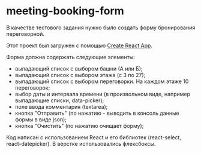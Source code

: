 # meeting-booking-form
В качестве тестового задания нужно было создать форму бронирования переговорной.

Этот проект был загружен с помощью [Create React App](https://github.com/facebook/create-react-app).
 
Форма должна содержать следующие элементы:
- выпадающий список с выбором башни (А или Б);
- выпадающий список с выбором этажа (с 3 по 27);
- выпадающий список с выбором переговорки. На каждом этаже 10 переговорок;
- выбор даты и интервала времени (в произвольном виде, например выпадающие списки, data-picker);
-	поле ввода комментария (textarea);
-	кнопка "Отправить" (по нажатию - выводить в консоль данные формы в виде json);
-	кнопка "Очистить" (по нажатию очищает форму);

Код написан с использованием React и его библиотек (react-select, react-datepicker).
В верстке использовались флексбоксы.
